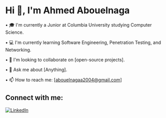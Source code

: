 # Hi 👋, I'm Ahmed Abouelnaga

• 🎓 I'm currently a Junior at Columbia University studying Computer Science.

• 💻 I'm currently learning Software Engineering, Penetration Testing, and Networking.

• 👥 I'm looking to collaborate on [open-source projects].

• 💭 Ask me about [Anything].

• 📫 How to reach me: [abouelnagaa2004@gmail.com]

## Connect with me:
[![LinkedIn](https://img.shields.io/badge/LinkedIn-0077B5?style=for-the-badge&logo=linkedin&logoColor=white)](https://www.linkedin.com/in/ahmed-abouelnaga-2a8017208/)



